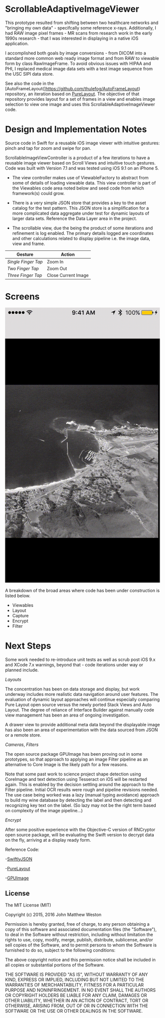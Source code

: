 # ScrollableAdaptiveImageViewer

This prototype resulted from shifting between two healthcare networks and "bringing my own data" - specifcally some reference x-rays. Additionally, I had RAW image pixel frames - MR scans from research work in the early 1990s research - that I was interested in displaying in a native iOS application.

I accomplished both goals by image conversions - from DICOM into a standard more common web ready image format and from RAW to viewable form by class RawImageFrame. To avoid obvious issues with HIPAA and PHI, I replaced medical image data sets with a test image sequence from the USC SIPI data store.

See also the code in the [AutoFrameLayout(]https://github.com/thulefog/AutoFrameLayout) repository, an iteration based on [PureLayout](https://github.com/PureLayout). The objective of that repository provides layout for a set of frames in a view and enables image selection to view one image and uses this ScrollableAdaptiveImageViewer code.

# Design and Implementation Notes

Source code in Swift for a reusable iOS image viewer with intuitive gestures: pinch and tap for zoom and swipe for pan.

ScrollableImageViewController is a product of a few iterations to have a reusable image viewer based on Scroll Views and intuitive touch gestures.  Code was built with Version 7.1 and was tested using iOS 9.1 on an iPhone 5.

- The view controller makes use of ViewableFactory to abstract from some of details of loading viewable data. This view controller is part of the Viewables code area noted below and seed code from which framework(s) could grow.

- There is a very simple JSON store that provides a key to the asset catalog for the test pattern. This JSON store is a simplification for a more complicated data aggregate under test for dynamic layouts of larger data sets. Reference the Data Layer area in the project.

- The scrollable view, due the being the product of some iterations and refinement is log enabled. The primary details logged are coordinates and other calculations related to display pipeline i.e. the image data, view and frame.

| Gesture | Action |
|---|---|
| *Single Finger Tap* | Zoom In |
| *Two Finger Tap* | Zoom Out |
| *Three Finger Tap* | Close Current Image  |

# Screens

![Clip](./Scrollable.gif)

A breakdown of the broad areas where code has been under construction is listed below.

- Viewables
- Layout
- Capture
- Encrypt
- Filter

# Next Steps

Some work needed to re-introduce unit tests as well as scrub post iOS 9.x and XCode 7.x warnings, beyond that - code iterations under way or planned include.


*Layouts*

The concentration has been on data storage and display, but work underway includes more realistic data navigation around user features. The evaluation of dynamic layout approaches will continue especially comparing Pure Layout open source versus the newly ported Stack Views and Auto Layout. The degree of reliance of Interface Builder against manually code view management has been an area of ongoing investigation.

A drawer view to provide additional meta data beyond the displayable image has also been an area of experimentation with the data sourced from JSON or a remote store.

*Cameras*, *Filters*

The open source package GPUImage has been proving out in some prototypes, so that approach to applying an image Filter pipeline as an alternative to Core Image is the likely path for a few reasons.

Note that some past work to science project shape detection using CoreImage and text detection using Tesseract on iOS will be restarted again. This is enabled by the decision settling around the approach to the Filter pipeline. Initial OCR results were rough and pipeline revisions needed. The use case being worked was a lazy (manual typing avoidance) approach to build my wine database by detecting the label and then detecting and recognizing key text on the label. (So lazy may not be the right term based on complexity of the image pipeline...)

*Encrypt*

After some positive experience with the Objective-C version of RNCryptor open source package, will be evaluating the Swift version to decrypt data on the fly, arriving at a display ready form.

Reference Code:

-[SwiftlyJSON](https://github.com/SwiftyJSON/SwiftyJSON)

-[PureLayout](https://github.com/PureLayout)

-[GPUImage](https://github.com/BradLarson/GPUImage)

## License
The MIT License (MIT)

Copyright (c) 2015, 2016 John Matthew Weston

Permission is hereby granted, free of charge, to any person obtaining a copy
of this software and associated documentation files (the "Software"), to deal
in the Software without restriction, including without limitation the rights
to use, copy, modify, merge, publish, distribute, sublicense, and/or sell
copies of the Software, and to permit persons to whom the Software is
furnished to do so, subject to the following conditions:

The above copyright notice and this permission notice shall be included in all
copies or substantial portions of the Software.

THE SOFTWARE IS PROVIDED "AS IS", WITHOUT WARRANTY OF ANY KIND, EXPRESS OR
IMPLIED, INCLUDING BUT NOT LIMITED TO THE WARRANTIES OF MERCHANTABILITY,
FITNESS FOR A PARTICULAR PURPOSE AND NONINFRINGEMENT. IN NO EVENT SHALL THE
AUTHORS OR COPYRIGHT HOLDERS BE LIABLE FOR ANY CLAIM, DAMAGES OR OTHER
LIABILITY, WHETHER IN AN ACTION OF CONTRACT, TORT OR OTHERWISE, ARISING FROM,
OUT OF OR IN CONNECTION WITH THE SOFTWARE OR THE USE OR OTHER DEALINGS IN THE
SOFTWARE.


